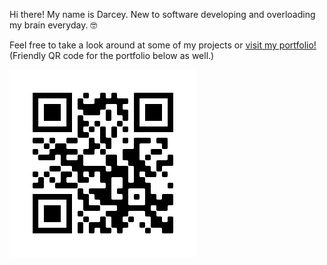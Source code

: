 Hi there! My name is Darcey. New to software developing and overloading my brain everyday. 🤓

Feel free to take a look around at some of my projects or [visit my portfolio!](https://hiredarcey.com) (Friendly QR code for the portfolio below as well.)

![alt text](/Images/qr.png?raw=true)
